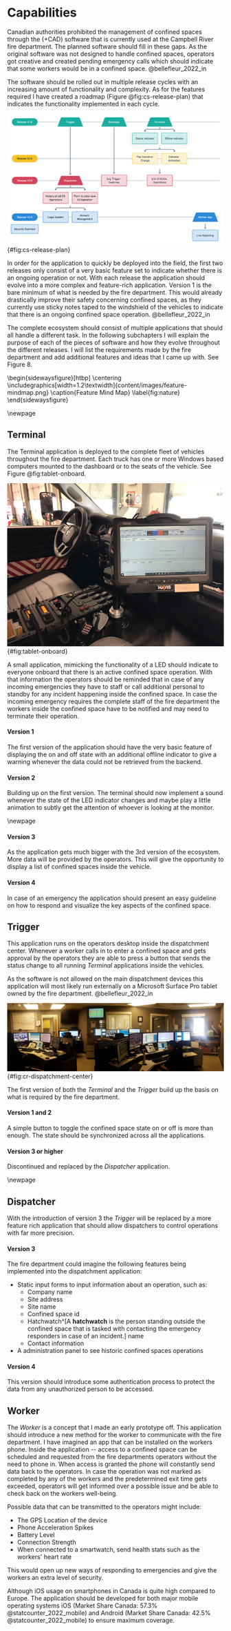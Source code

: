 # Capabilities

<!-- What gaps / issues does the software need to address? -->
Canadian authorities prohibited the management of confined spaces through the (+CAD) software that is currently used at the Campbell River fire department. The planned software should fill in these gaps. As the original software was not designed to handle confined spaces, operators got creative and created pending emergency calls which should indicate that some workers would be in a confined space. @bellefleur_2022_in

The software should be rolled out in multiple release cycles with an increasing amount of functionality and complexity. As for the features required I have created a roadmap (Figure @fig:cs-release-plan) that indicates the functionality implemented in each cycle.

![Software Release Roadmap](images/cs-release-plan.png){#fig:cs-release-plan}

In order for the application to quickly be deployed into the field, the first two releases only consist of a very basic feature set to indicate whether there is an ongoing operation or not. With each release the application should evolve into a more complex and feature-rich application. Version 1 is the bare minimum of what is needed by the fire department. This would already drastically improve their safety concerning confined spaces, as they currently use sticky notes taped to the windshield of the vehicles to indicate that there is an ongoing confined space operation. @bellefleur_2022_in

The complete ecosystem should consist of multiple applications that should all handle a different task. In the following subchapters I will explain the purpose of each of the pieces of software and how they evolve throughout the different releases. I will list the requirements made by the fire department and add additional features and ideas that I came up with. See Figure 8.
<!-- TODO: Check Figure -->

<!-- Based on: https://latex-tutorial.com/landscape-page/ -->

\begin{sidewaysfigure}[htbp]
    \centering
    \includegraphics[width=1.2\textwidth]{content/images/feature-mindmap.png}
    \caption{Feature Mind Map}
    \label{fig:nature}
\end{sidewaysfigure}

\newpage
## Terminal

The Terminal application is deployed to the complete fleet of vehicles throughout the fire department. Each truck has one or more Windows based computers mounted to the dashboard or to the seats of the vehicle. See Figure @fig:tablet-onboard.

![Windows Tablet Onboard - Source: K. Bellefleur @bellefleur_2022_images](images/tablet-onboard.jpg){#fig:tablet-onboard}

A small application, mimicking the functionality of a LED should indicate to everyone onboard that there is an active confined space operation. With that information the operators should be reminded that in case of any incoming emergencies they have to staff or call additional personal to standby for any incident happening inside the confined space. In case the incoming emergency requires the complete staff of the fire department the workers inside the confined space have to be notified and may need to terminate their operation.

#### Version 1

The first version of the application should have the very basic feature of displaying the on and off state with an additional offline indicator to give a warning whenever the data could not be retrieved from the backend.

#### Version 2

Building up on the first version. The terminal should now implement a sound whenever the state of the LED indicator changes and maybe play a little animation to subtly get the attention of whoever is looking at the monitor.

\newpage
#### Version 3

As the application gets much bigger with the 3rd version of the ecosystem. More data will be provided by the operators. This will give the opportunity to display a list of confined spaces inside the vehicle.

#### Version 4

In case of an emergency the application should present an easy guideline on how to respond and visualize the key aspects of the confined space.

## Trigger

This application runs on the operators desktop inside the dispatchment center. Whenever a worker calls in to enter a confined space and gets approval by the operators they are able to press a button that sends the status change to all running *Terminal* applications inside the vehicles.

As the software is not allowed on the main dispatchment devices this application will most likely run externally on a Microsoft Surface Pro tablet owned by the fire department. @bellefleur_2022_in

![Dispatchment Center Campbell River - Source: NI911 @ni911_contact](images/cr-dispatchment-center.jpg){#fig:cr-dispatchment-center}

The first version of both the *Terminal* and the *Trigger* build up the basis on what is required by the fire department.

#### Version 1 and 2

A simple button to toggle the confined space state on or off is more than enough. The state should be synchronized across all the applications.

#### Version 3 or higher

Discontinued and replaced by the *Dispatcher* application.

\newpage
## Dispatcher

With the introduction of version 3 the *Trigger* will be replaced by a more feature rich application that should allow dispatchers to control operations with far more precision.

#### Version 3

The fire department could imagine the following features being implemented into the dispatchment application:

- Static input forms to input information about an operation, such as:
  - Company name
  - Site address
  - Site name
  - Confined space id
  - Hatchwatch^[A **hatchwatch** is the person standing outside the confined space that is tasked with contacting the emergency responders in case of an incident.] name
  - Contact information
- A administration panel to see historic confined spaces operations

#### Version 4

This version should introduce some authentication process to protect the data from any unauthorized person to be accessed.

<!-- Map Feature -->
<!-- Search -->
<!-- Forms -->
  <!-- Hazard Assesment for new confined spaces -->
<!-- Warning when infromation of the confined space is outdated -->
  <!-- Warn the operator -->

## Worker

The *Worker* is a concept that I made an early prototype off. This application should introduce a new method for the worker to communicate with the fire department. I have imagined an app that can be installed on the workers phone. Inside the application -- access to a confined space can be scheduled and requested from the fire departments operators without the need to phone in. When access is granted the phone will constantly send data back to the operators. In case the operation was not marked as completed by any of the workers and the predetermined exit time gets exceeded, operators will get informed over a possible issue and be able to check back on the workers well-being.

Possible data that can be transmitted to the operators might include:

- The GPS Location of the device
- Phone Acceleration Spikes
- Battery Level
- Connection Strength
- When connected to a smartwatch, send health stats such as the workers' heart rate

This would open up new ways of responding to emergencies and give the workers an extra level of security. 

Although iOS usage on smartphones in Canada is quite high compared to Europe. The application should be developed for both major mobile operating systems iOS (Market Share Canada: 57.3% @statcounter_2022_mobile) and Android (Market Share Canada: 42.5% @statcounter_2022_mobile) to ensure maximum coverage.

<!-- What requirements should the application fullfill? -->

<!-- Should future provness be a consideration? -->

<!-- How was the release schedule planed? -->
  <!-- Features -->
  <!-- Timing -->

<!-- What is the process of recieving a confined space? -->
  <!-- Create user flow diagrams -->

<!-- How is a protocol generated to  -->

